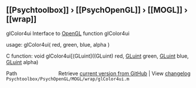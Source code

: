 ## [[Psychtoolbox]] &#8250; [[PsychOpenGL]] &#8250; [[MOGL]] &#8250; [[wrap]]

glColor4ui  Interface to [OpenGL](OpenGL) function glColor4ui  
  
usage:  glColor4ui( red, green, blue, alpha )  
  
C function:  void glColor4ui[(GLuint]((GLuint) red, [GLuint](GLuint) green, [GLuint](GLuint) blue, [GLuint](GLuint) alpha)  




<div class="code_header" style="text-align:right;">
  <span style="float:left;">Path&nbsp;&nbsp;</span> <span class="counter">Retrieve <a href=
  "https://raw.github.com/Psychtoolbox-3/Psychtoolbox-3/beta/Psychtoolbox/PsychOpenGL/MOGL/wrap/glColor4ui.m">current version from GitHub</a> | View <a href=
  "https://github.com/Psychtoolbox-3/Psychtoolbox-3/commits/beta/Psychtoolbox/PsychOpenGL/MOGL/wrap/glColor4ui.m">changelog</a></span>
</div>
<div class="code">
  <code>Psychtoolbox/PsychOpenGL/MOGL/wrap/glColor4ui.m</code>
</div>

